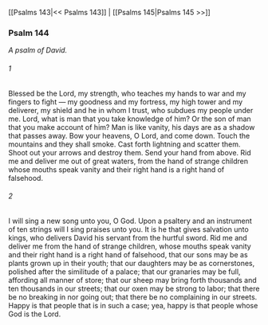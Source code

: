 [[Psalms 143|<< Psalms 143]]  |  [[Psalms 145|Psalms 145 >>]]

### Psalm 144

*A psalm of David.*

###### 1
Blessed be the Lord, my strength, who teaches my hands to war and my fingers to fight — my goodness and my fortress, my high tower and my deliverer, my shield and he in whom I trust, who subdues my people under me. Lord, what is man that you take knowledge of him? Or the son of man that you make account of him? Man is like vanity, his days are as a shadow that passes away. Bow your heavens, O Lord, and come down. Touch the mountains and they shall smoke. Cast forth lightning and scatter them. Shoot out your arrows and destroy them. Send your hand from above. Rid me and deliver me out of great waters, from the hand of strange children whose mouths speak vanity and their right hand is a right hand of falsehood.

###### 2
I will sing a new song unto you, O God. Upon a psaltery and an instrument of ten strings will I sing praises unto you. It is he that gives salvation unto kings, who delivers David his servant from the hurtful sword. Rid me and deliver me from the hand of strange children, whose mouths speak vanity and their right hand is a right hand of falsehood, that our sons may be as plants grown up in their youth; that our daughters may be as cornerstones, polished after the similitude of a palace; that our granaries may be full, affording all manner of store; that our sheep may bring forth thousands and ten thousands in our streets; that our oxen may be strong to labor; that there be no breaking in nor going out; that there be no complaining in our streets. Happy is that people that is in such a case; yea, happy is that people whose God is the Lord.